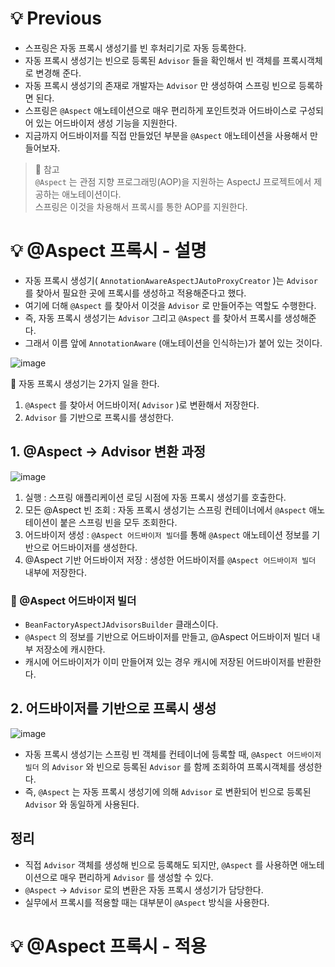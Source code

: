 # 💡 Previous
- 스프링은 자동 프록시 생성기를 빈 후처리기로 자동 등록한다.
- 자동 프록시 생성기는 빈으로 등록된 `Advisor` 들을 확인해서 빈 객체를 프록시객체로 변경해 준다.
- 자동 프록시 생성기의 존재로 개발자는 `Advisor` 만 생성하여 스프링 빈으로 등록하면 된다.
- 스프링은 `@Aspect` 애노테이션으로 매우 편리하게 포인트컷과 어드바이스로 구성되어 있는 어드바이저 생성 기능을 지원한다.
- 지금까지 어드바이저를 직접 만들었던 부분을 `@Aspect` 애노테이션을 사용해서 만들어보자.

> 📌 참고   
> `@Aspect` 는 관점 지향 프로그래밍(AOP)을 지원하는 AspectJ 프로젝트에서 제공하는 애노테이션이다.   
> 스프링은 이것을 차용해서 프록시를 통한 AOP를 지원한다.

# 💡 @Aspect 프록시 - 설명
- 자동 프록시 생성기( `AnnotationAwareAspectJAutoProxyCreator` )는 `Advisor` 를 찾아서 필요한 곳에 프록시를 생성하고 적용해준다고 했다.
- 여기에 더해 `@Aspect` 를 찾아서 이것을 `Advisor` 로 만들어주는 역할도 수행한다.
- 즉, 자동 프록시 생성기는 `Advisor` 그리고 `@Aspect` 를 찾아서 프록시를 생성해준다.
- 그래서 이름 앞에 `AnnotationAware` (애노테이션을 인식하는)가 붙어 있는 것이다.

![image](https://github.com/shin-je-woo/TIL/assets/39439576/df08ba63-e0e8-44e0-a690-921c45e218d8)

📌 자동 프록시 생성기는 2가지 일을 한다.   
1. `@Aspect` 를 찾아서 어드바이저( `Advisor` )로 변환해서 저장한다.
2. `Advisor` 를 기반으로 프록시를 생성한다.

## 1. @Aspect -> Advisor 변환 과정
![image](https://github.com/shin-je-woo/TIL/assets/39439576/06f54182-0b62-4597-ac1a-92d54e6fa62c)
1. 실행 : 스프링 애플리케이션 로딩 시점에 자동 프록시 생성기를 호출한다.
2. 모든 @Aspect 빈 조회 : 자동 프록시 생성기는 스프링 컨테이너에서 `@Aspect` 애노테이션이 붙은 스프링 빈을 모두 조회한다.
3. 어드바이저 생성 : `@Aspect 어드바이저 빌더`를 통해 `@Aspect` 애노테이션 정보를 기반으로 어드바이저를 생성한다.
4. @Aspect 기반 어드바이저 저장 : 생성한 어드바이저를 `@Aspect 어드바이저 빌더` 내부에 저장한다.

### 📌 @Aspect 어드바이저 빌더
- `BeanFactoryAspectJAdvisorsBuilder` 클래스이다.
- `@Aspect` 의 정보를 기반으로 어드바이저를 만들고, @Aspect 어드바이저 빌더 내부 저장소에 캐시한다.
- 캐시에 어드바이저가 이미 만들어져 있는 경우 캐시에 저장된 어드바이저를 반환한다.

## 2. 어드바이저를 기반으로 프록시 생성
![image](https://github.com/shin-je-woo/TIL/assets/39439576/692ccc0c-6ffe-4a8a-b519-d42963353008)
- 자동 프록시 생성기는 스프링 빈 객체를 컨테이너에 등록할 때, `@Aspect 어드바이저 빌더` 의 `Advisor` 와 빈으로 등록된 `Advisor` 를 함께 조회하여 프록시객체를 생성한다.
- 즉, `@Aspect` 는 자동 프록시 생성기에 의해 `Advisor` 로 변환되어 빈으로 등록된 `Advisor` 와 동일하게 사용된다.

## 정리
- 직접 `Advisor` 객체를 생성해 빈으로 등록해도 되지만, `@Aspect` 를 사용하면 애노테이션으로 매우 편리하게 `Advisor` 를 생성할 수 있다.
- `@Aspect` → `Advisor` 로의 변환은 자동 프록시 생성기가 담당한다.
- 실무에서 프록시를 적용할 때는 대부분이 `@Aspect` 방식을 사용한다.

# 💡 @Aspect 프록시 - 적용
